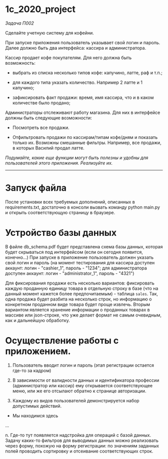 # 1c_2020_project

*Задача П002*

Сделайте учетную систему для кофейни.

При запуске приложения пользователь указывает свой логин и пароль.
Далее должно быть два интерфейса: кассира и администратора. 

Кассир продает кофе покупателям. Для него должна быть возможность:

* выбрать из списка несколько типов кофе: капучино, латте, раф и т.п.;

* для каждого типа указать количество. Например 2 латте и 1 капучино;

* зафиксировать факт продажи: время, имя кассира, что и в каком количестве было продано;

Администраторы отслеживают работу магазина. Для них в интерфейсе должны быть следующие возможности:

* Посмотреть все продажи. 

* Отфильтровать продажи по кассирам/типам кофе/дням и показать только их. Возможны смешанные фильтры. Например, все продажи, в которых Василий продал латте.

*Подумайте, какие еще функции могут быть полезны и удобны для пользователей этого приложения. Реализуйте их.*

--------

# Запуск файла

После установки всех требуемых дополнений, описанных в requirements.txt, достаточно в консоли вызвать команду python main.py и открыть соответствующую страницу в браузере.

# Устройство базы данных

В файле db_schema.pdf будет представлена схема базы данных, которая будет скрываться под интерфейсом (если он сегодня появится, конечно...) При запуске в приложение пользователь должен указать свой логин и пароль (на момент тестирования для кассира доступен аккаунт: логин - "cashier_1", пароль - "1234"; для администратора доступен аккаунт: логин - "administrator_1", пароль - "4321")

Для фиксирования продажи есть несколько вариантов: фиксировать каждую проданную единицу товара в отдельную строку в базе (что на данный момент кажется более предпочитаемым) - таблица `sales`. Так, одна продажа будет разбита на несколько строк, но информацию о конкретном проданном виде товара будет проще извлечь. Вторым вариантом является хранение информации о проданных товарах в массиве или json-строке, что уже делает формат не самым очевидным, как и дальнейшую обработку.

# Осуществление работы с приложением.

1. Пользователь вводит логин и пароль (этап регистрации остается где-то за кадром)

2. В зависимости от валидности данных и идентификатора профессии (администратор или кассир) ему открывается соответствующее меню, или же его отсылают обратно к странице авторизации.

3. Каждому из видов пользователей демонстрируется набор допустимых действий.

* Мы находимся здесь

...

n. Где-то тут появляется надстройка для операций с базой данных. Задачу каких-то фильтров для выводимых данных можно реализовать через форму, похожую на форму регистрации: по значениям заданных полей проводить сортировку и отсеивание соответствующих строк. 
